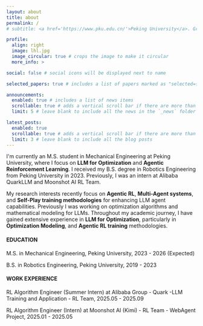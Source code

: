 ```yaml
---
layout: about
title: about
permalink: /
# subtitle: <a href='https://www.pku.edu.cn/'>Peking University</a>. Graduate Student. RL Algorithm Engineer.

profile:
  align: right
  image: lhl.jpg
  image_circular: true # crops the image to make it circular
  more_info: >

social: false # social icons will be displayed next to name

selected_papers: true # includes a list of papers marked as "selected={true}"

announcements:
  enabled: true # includes a list of news items
  scrollable: true # adds a vertical scroll bar if there are more than 3 news items
  limit: 5 # leave blank to include all the news in the `_news` folder

latest_posts:
  enabled: true
  scrollable: true # adds a vertical scroll bar if there are more than 3 new posts items
  limit: 3 # leave blank to include all the blog posts
---
```


I'm currently an M.S. student in Mechanical Engineering at Peking University, where I focus on **LLM for Optimization** and **Agentic Reinforcement Learning**. I received my B.S. degree in Robotics Engineering from Peking University in 2023. Previously, I was an intern at Alibaba QuarkLLM and Moonshot AI RL Team.

My research interests recently focus on **Agentic RL**, **Multi-Agent systems**, and **Self-Play training methodologies** for enhancing LLM agent capabilities. Previously I was working on optimization algorithms and mathematical modeling for LLMs. Throughout my academic journey, I have gained extensive experience in **LLM for Optimization**, particularly in **Optimization Modeling**, and **Agentic RL training** methodologies.

#### EDUCATION

M.S. in Mechanical Engineering, Peking University, 2023 - 2026 (Expected)

B.S. in Robotics Engineering, Peking University, 2019 - 2023

#### WORK EXPERIENCE

RL Algorithm Engineer (Summer Intern) at Alibaba Group - Quark -LLM Training and Application - RL Team, 2025.05 - 2025.09

RL Algorithm Engineer (Intern) at Moonshot AI (Kimi) - RL Team - WebAgent Project, 2025.01 - 2025.05
